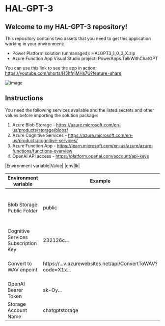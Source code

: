 # HAL-GPT-3

## Welcome to my HAL-GPT-3 repository! 

This repository contains two assets that you need to get this application working in your environment:

- Power Platform solution (unmanaged): HALGPT3_1_0_0_X.zip
- Azure Function App Visual Studio project: PowerApps.TalkWithChatGPT

You can use this link to see the app in action: https://youtube.com/shorts/H5hfnjMHs7U?feature=share

![image](https://user-images.githubusercontent.com/10154416/219325525-4fb6f0c0-b8ec-4910-bcc1-ddafd5f04300.png)

## Instructions
You need the following services available and the listed secrets and other values before importing the solution package:

1. Azure Blob Storage - https://azure.microsoft.com/en-us/products/storage/blobs/
2. Azure Cognitive Services - https://azure.microsoft.com/en-us/products/cognitive-services/
3. Azure Function App - https://learn.microsoft.com/en-us/azure/azure-functions/functions-overview
4. OpenAI API access - https://platform.openai.com/account/api-keys

|Environment variable|Value|
|env|lk|


|Environment variable |Example  |Notes |
--- | --- | ---|
|Blob Storage Public Folder|public|You need to create a public folder under your storage account where response from Azure Cognitive Service Text to Speech audio file is stored|
|Cognitive Services Subscription Key|232126c...|Key to access your Cognitive Services API|
|Convert to WAV enpoint|https://...v.azurewebsites.net/api/ConvertToWAV?code=X1x...|The function endpoint of your published PowerApps.TalkWithChatGPT Azure Function App|
|OpenAI Bearer Token|sk-Oy...|Your OpenAI API access key|
|Storage Account Name|chatgptstorage|Storage account name of your Blob Storage|


